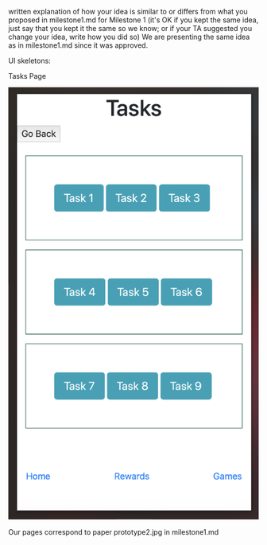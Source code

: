 written explanation of how your idea is similar to or differs from what you proposed in milestone1.md for Milestone 1 (it's OK if you kept the same idea, just say that you kept it the same so we know; or if your TA suggested you change your idea, write how you did so)
We are presenting the same idea as in milestone1.md since it was approved.


UI skeletons:


Tasks Page


![Tasks Page](TasksPage.jpg)




Our pages correspond to paper prototype2.jpg in milestone1.md

